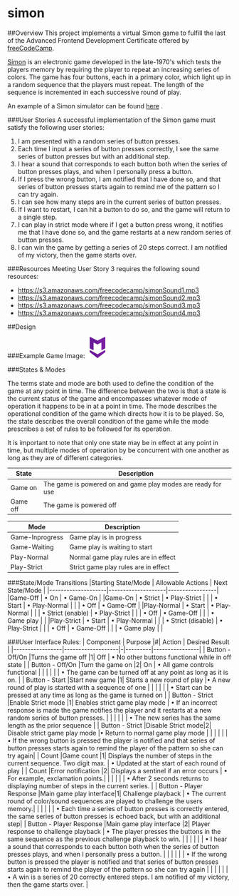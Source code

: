 # simon

##Overview
This project implements a virtual Simon game to fulfill the last of the
Advanced Frontend Development Certificate offered by
[freeCodeCamp](http://freeCodeCamp.com).

[Simon](https://en.wikipedia.org/wiki/Simon_(game)) is an electronic game
developed in the late-1970's which tests the players memory by requiring the
player to repeat an increasing series of colors. The game has four buttons,
each in a primary color, which light up in a random sequence that the players
must repeat. The length of the sequence is incremented in each successive
round of play.

An example of a Simon simulator can be found
[here](https://codepen.io/FreeCodeCamp/full/obYBjE) .

###User Stories
A successful implementation of the Simon game must satisfy the following
user stories:

1. I am presented with a random series of button presses.
2. Each time I input a series of button presses correctly, I see the same series of button presses but with an additional step.
3. I hear a sound that corresponds to each button both when the series of button presses plays, and when I personally press a button.
4. If I press the wrong button, I am notified that I have done so, and that series of button presses starts again to remind me of the pattern so I can try again.
5. I can see how many steps are in the current series of button presses.
6. If I want to restart, I can hit a button to do so, and the game will return to a single step.
7. I can play in strict mode where if I get a button press wrong, it notifies me that I have done so, and the game restarts at a new random series of button presses.
8. I can win the game by getting a series of 20 steps correct. I am notified of my victory, then the game starts over.

###Resources
Meeting User Story 3 requires the following sound resources:

* https://s3.amazonaws.com/freecodecamp/simonSound1.mp3  
* https://s3.amazonaws.com/freecodecamp/simonSound2.mp3  
* https://s3.amazonaws.com/freecodecamp/simonSound3.mp3
* https://s3.amazonaws.com/freecodecamp/simonSound4.mp3

##Design

###Example Game Image:
![alt text](https://github.com/adam-p/markdown-here/raw/master/src/common/images/icon48.png "Logo Title Text 1")

###States & Modes

The terms state and mode are both used to define the condition of the game at
any point in time. The difference between the two is that a state is the
current status of the game and encompasses whatever mode of operation it
happens to be in at a point in time. The mode describes the operational
condition of the game which directs how it is to be played. So, the state
describes the overall condition of the game while the mode prescribes a set of
rules to be followed for its operation.

It is important to note that only one state may be in effect at any point in
time, but multiple modes of operation by be concurrent with one another as long
as they are of different categories.

| State	  | Description                                                  |
|----------|--------------------------------------------------------------|
| Game on  | The game is powered on and game play modes are ready for use |
| Game off | The game is powered off                                      |

| Mode	         | Description
|-----------------|--------------------------------------|
| Game-Inprogress	| Game play is in progress             |
| Game-Waiting	   | Game play is waiting to start        |
| Play-Normal	   | Normal game play rules are in effect |
| Play-Strict	   | Strict game play rules are in effect |

###State/Mode Transitions
|Starting State/Mode	| Allowable Actions	| Next State/Mode |
|--------------------|--------------------|-----------------|
|Game-Off	         | • On	            | • Game-On       |
|Game-On	            | • Strict	         | • Play-Strict   |
|                  	| • Start	         | • Play-Normal   |
|     	            | • Off	            | • Game-Off      |
|Play-Normal	      | • Start	         | • Play-Normal   |
|	    	            | • Strict (enable)	| • Play-Strict   |
|    	               | • Off	            | • Game-Off      |
|	    	            | • Game play        |                 |
|Play-Strict	      | • Start	         | • Play-Normal   |
|    	               | • Strict (disable)	| • Play-Strict   |
|    	               | • Off	            | • Game-Off      |
|    	               | • Game play        |                 |

###User Interface Rules:
| Component	      | Purpose	        |#| Action  | Desired Result |
|-----------------|-------------------|-|---------|----------------|
| Button - Off/On	|Turns the game off |1|	Off	  | • No other buttons functional while in off state |
| Button - Off/On	|Turn the game on	  |2|	On	     | • All game controls functional |
|				      |                   | |         | • The game can be turned off at any point as long as it is on. |
| Button - Start	|Start new game	  |1|	Starts a new round of play	|• A new round of play is started with a sequence of one |
|				      |                   | |         | • Start can be pressed at any time as long as the game is turned on |
| Button - Strict	|Enable Strict mode |1|	Enables strict game play mode	| • If an incorrect response is made the game notifies the player and it restarts at a new random series of button presses. |
|				      |                   | |         | • The new series has the same length as the prior sequence |
| Button - Strict	|Disable Strict mode|2|	Disable strict game play mode	|• Return to normal game play mode |
|				      |                   | |         | • If the wrong button is pressed the player is notified and that series of button presses starts again to remind the player of the pattern so she can try again|
| Count	         |Game count	        |1|	Displays the number of steps in the current sequence. Two digit max.	| • Updated at the start of each round of play |
| Count	         |Error notification |2|	Displays a sentinel if an error occurs | • For example, exclamation points.|
|				      |                   | |         | • After 2 seconds returns to displaying number of steps in the current series. |
| Button - Player Response	|Main game play interface|1| Challenge playback	| • The current round of color/sound sequences are played to challenge the users memory.|
|				      |                   | |         | • Each time a series of button presses is correctly entered, the same series of button presses is echoed back, but with an additional step|
| Button - Player Response	|Main game play interface	|2| Player response to challenge playback | • The player presses the buttons in the same sequence as the previous challenge playback to win. |
|				      |                   | |         |				• I hear a sound that corresponds to each button both when the series of button presses plays, and when I personally press a button. |
|				      |                   | |         |				• If the wrong button is pressed the player is notified and that series of button presses starts again to remind the player of the pattern so she can try again |
|				      |                   | |         |				• A win is a series of 20 correctly entered steps. I am notified of my victory, then the game starts over. |
